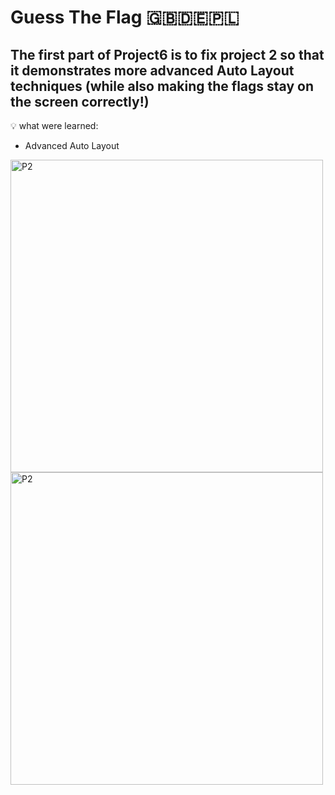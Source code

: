 # Guess The Flag 🇬🇧🇩🇪🇵🇱

## The first part of Project6 is to fix project 2 so that it demonstrates more advanced Auto Layout techniques (while also making the flags stay on the screen correctly!)

💡 what were learned:
- Advanced Auto Layout

<img width="500" alt="P2" src="https://sun9-42.userapi.com/impg/w13Lr3ARZRkWgcfe10KaY-sDEn1YNGbJYIOF5w/6k01ssZtqlo.jpg?size=1280x780&quality=96&sign=605af650e59561f6b2f646884851a7ca&type=album"> <img width="500" alt="P2" src="https://sun9-36.userapi.com/impg/6Ew0R1Q6F5iYAQKZWu1Q4EaH2e87lGl2hvuMnw/neoVWTx4xOw.jpg?size=1280x780&quality=96&sign=e59a529d6e54fe63b41e4e45313cfae3&type=album">

